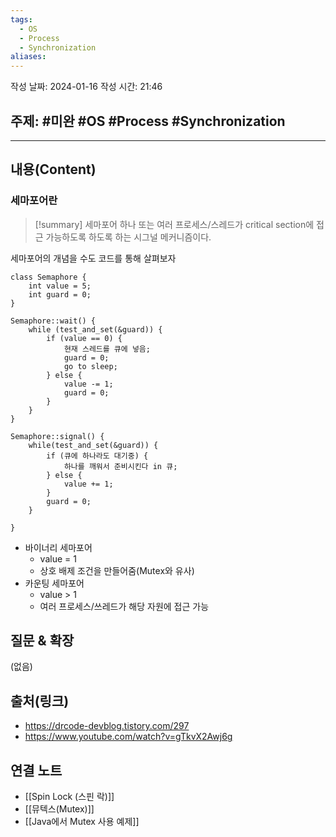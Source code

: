 ```yaml
---
tags:
  - OS
  - Process
  - Synchronization
aliases:
---
```

작성 날짜: 2024-01-16
작성 시간: 21:46

## 주제: #미완 #OS #Process #Synchronization 

----
## 내용(Content)
### 세마포어란
>[!summary] 세마포어
>하나 또는 여러 프로세스/스레드가 critical section에 접근 가능하도록 하도록 하는 시그널 메커니즘이다.

세마포어의 개념을 수도 코드를 통해 살펴보자

```text
class Semaphore {
	int value = 5;
	int guard = 0;
}

Semaphore::wait() {
	while (test_and_set(&guard)) {
		if (value == 0) {
			현재 스레드를 큐에 넣음;
			guard = 0;
			go to sleep;
		} else {
			value -= 1;
			guard = 0;
		}
	}
}

Semaphore::signal() {
	while(test_and_set(&guard)) {
		if (큐에 하나라도 대기중) {
			하나를 깨워서 준비시킨다 in 큐;
		} else {
			value += 1;
		}
		guard = 0;
	}

}
```

- 바이너리 세마포어
	- value = 1
	- 상호 배제 조건을 만들어줌(Mutex와 유사)
- 카운팅 세마포어
	- value > 1
	- 여러 프로세스/쓰레드가 해당 자원에 접근 가능

## 질문 & 확장

(없음)

## 출처(링크)
- https://drcode-devblog.tistory.com/297
- https://www.youtube.com/watch?v=gTkvX2Awj6g
## 연결 노트
- [[Spin Lock (스핀 락)]]
- [[뮤텍스(Mutex)]]
- [[Java에서 Mutex 사용 예제]]







